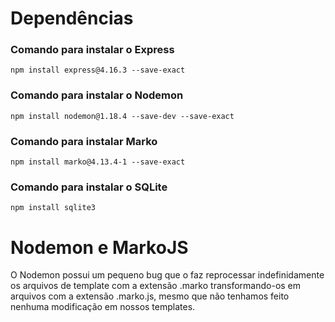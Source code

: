 # Dependências

### Comando para instalar o Express

```
npm install express@4.16.3 --save-exact
```

### Comando para instalar o Nodemon

```
npm install nodemon@1.18.4 --save-dev --save-exact
```

### Comando para instalar Marko

```
npm install marko@4.13.4-1 --save-exact
```

### Comando para instalar o SQLite

```
npm install sqlite3
```

# Nodemon e MarkoJS

O Nodemon possui um pequeno bug que o faz reprocessar indefinidamente os arquivos de template com a extensão .marko transformando-os em arquivos com a extensão .marko.js, mesmo que não tenhamos feito nenhuma modificação em nossos templates.